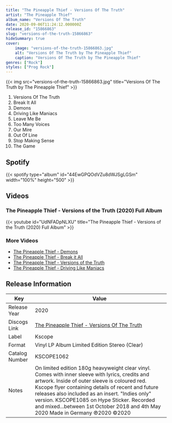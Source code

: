 ```yaml
---
title: "The Pineapple Thief - Versions Of The Truth"
artist: "The Pineapple Thief"
album_name: "Versions Of The Truth"
date: 2020-09-06T11:24:12.000000Z
release_id: "15866863"
slug: "versions-of-the-truth-15866863"
hideSummary: true
cover:
    image: "versions-of-the-truth-15866863.jpg"
    alt: "Versions Of The Truth by The Pineapple Thief"
    caption: "Versions Of The Truth by The Pineapple Thief"
genres: ["Rock"]
styles: ["Prog Rock"]
---
```


{{< img src="versions-of-the-truth-15866863.jpg" title="Versions Of The Truth by The Pineapple Thief" >}}

<!-- section break -->

1. Versions Of The Truth
2. Break It All
3. Demons
4. Driving Like Maniacs
5. Leave Me Be
6. Too Many Voices
7. Our Mire
8. Out Of Line
9. Stop Making Sense
10. The Game

<!-- section break -->


## Spotify
{{< spotify type="album" id="44EwGPQOdVZu8dWJSgLGSm" width="100%" height="500" >}}



## Videos
### The Pineapple Thief - Versions of the Truth (2020) Full Album
{{< youtube id="UdNFADpNLXU" title="The Pineapple Thief - Versions of the Truth (2020) Full Album" >}}<br>

### More Videos

- [The Pineapple Thief - Demons](https://www.youtube.com/watch?v=fVNjhKLF1Pg)
- [The Pineapple Thief - Break it All](https://www.youtube.com/watch?v=7nooe94rQ2Q)
- [The Pineapple Thief - Versions of the Truth](https://www.youtube.com/watch?v=O32DMyXN-mI)
- [The Pineapple Thief - Driving Like Maniacs](https://www.youtube.com/watch?v=eV_i6Y_6KVY)


## Release Information
|  Key           | Value                                                |
| ---------------| ---------------------------------------------------- |
| Release Year   | 2020                                   |
| Discogs Link   | [The Pineapple Thief - Versions Of The Truth](https://www.discogs.com/release/15866863-The-Pineapple-Thief-Versions-Of-The-Truth) |
| Label          | Kscope |
| Format         | Vinyl LP Album Limited Edition Stereo (Clear) |
| Catalog Number | KSCOPE1062 |
| Notes | On limited edition 180g heavyweight clear vinyl.  Comes with inner sleeve with lyrics, credits and artwork.  Inside of outer sleeve is coloured red.  Kscope flyer containing details of recent and future releases also included as an insert.  "Indies only" version.  KSCOPE1085 on Hype Sticker.  Recorded and mixed...between 1st October 2018 and 4th May 2020  Made in Germany  ℗2020 ©2020   |